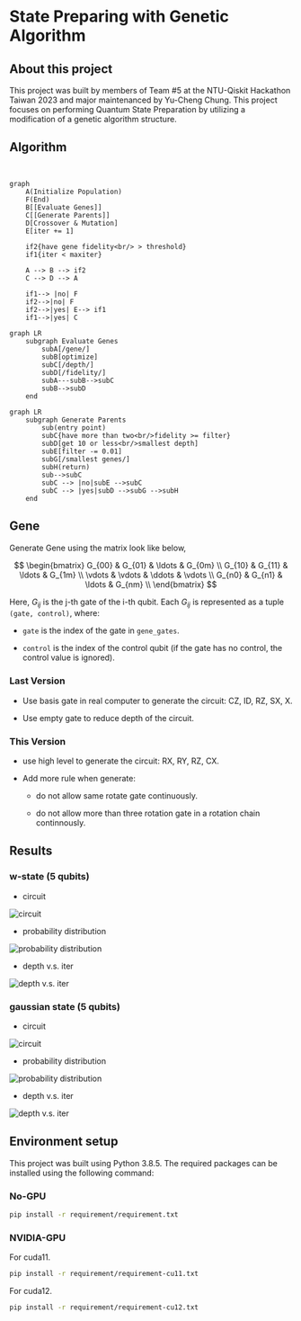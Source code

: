 # State Preparing with Genetic Algorithm

## About this project

This project was built by members of Team #5 at the NTU-Qiskit Hackathon Taiwan 2023 and major maintenanced by Yu-Cheng Chung. This project focuses on performing Quantum State Preparation by utilizing a modification of a genetic algorithm structure.

## Algorithm

```mermaid


graph 
    A(Initialize Population)
    F(End)
    B[[Evaluate Genes]]
    C[[Generate Parents]]
    D[Crossover & Mutation]
    E[iter += 1]
    
    if2{have gene fidelity<br/> > threshold}
    if1{iter < maxiter}
    
    A --> B --> if2
    C --> D --> A

    if1--> |no| F
    if2-->|no| F
    if2-->|yes| E--> if1
    if1-->|yes| C

```

```mermaid
graph LR
    subgraph Evaluate Genes
        subA[/gene/]
        subB[optimize]
        subC[/depth/]
        subD[/fidelity/]
        subA---subB-->subC
        subB-->subD
    end

```

```mermaid
graph LR
    subgraph Generate Parents
        sub(entry point)
        subC{have more than two<br/>fidelity >= filter}
        subD[get 10 or less<br/>smallest depth]
        subE[filter -= 0.01]
        subG[/smallest genes/]
        subH(return)
        sub-->subC
        subC --> |no|subE -->subC
        subC --> |yes|subD -->subG -->subH
    end

```

## Gene

Generate Gene using the matrix look like below,

$$
\begin{bmatrix}
G_{00} & G_{01} & \ldots & G_{0m} \\
G_{10} & G_{11} & \ldots & G_{1m} \\
\vdots & \vdots & \ddots & \vdots \\
G_{n0} & G_{n1} & \ldots & G_{nm} \\
\end{bmatrix}
$$

Here, $G_{ij}$ is the j-th gate of the i-th qubit. Each $G_{ij}$ is represented as a tuple `(gate, control)`, where:

- `gate` is the index of the gate in `gene_gates`.

- `control` is the index of the control qubit (if the gate has no control, the control value is ignored).

### Last Version

- Use basis gate in real computer to generate the circuit: CZ, ID, RZ, SX, X.

- Use empty gate to reduce depth of the circuit.

### This Version

- use high level to generate the circuit: RX, RY, RZ, CX.

- Add more rule when generate:

  - do not allow same rotate gate continuously.

  - do not allow more than three rotation gate in a rotation chain continnously.

## Results

### w-state (5 qubits)

- circuit

![circuit](figure/wstate/generation_99_smallest_depth_gene.png)

- probability distribution

![probability distribution](figure/wstate/generation_99_smallest_depth_gene_prob_distribution.png)

- depth v.s. iter

![depth v.s. iter](figure/wstate/depth_change.png)

### gaussian state (5 qubits)

- circuit

![circuit](figure/gaussian/circuit_mu_13.29_sigma_3.71.svg)

- probability distribution

![probability distribution](figure/gaussian/distribution_mu_13.29_sigma_3.71.svg)

- depth v.s. iter

![depth v.s. iter](figure/gaussian/depth_change_mu_13.29_sigma_3.71.svg)

## Environment setup

This project was built using Python 3.8.5. The required packages can be installed using the following command:

### No-GPU

```zsh
pip install -r requirement/requirement.txt
```

### NVIDIA-GPU

For cuda11.

```zsh
pip install -r requirement/requirement-cu11.txt
```

For cuda12.

```zsh
pip install -r requirement/requirement-cu12.txt
```
